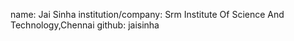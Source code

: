 name: Jai Sinha
institution/company: Srm Institute Of Science And Technology,Chennai
github: jaisinha
